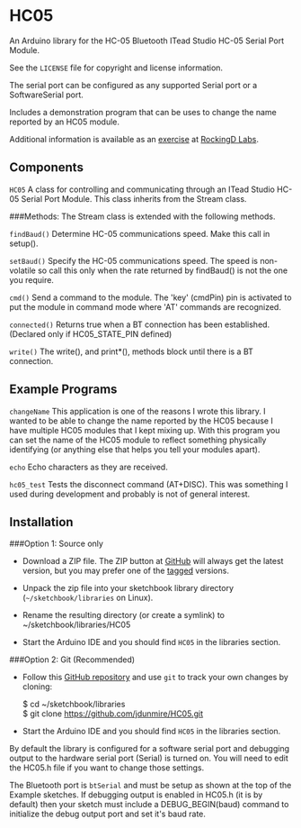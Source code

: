 HC05
====
An Arduino library for the HC-05 Bluetooth ITead Studio HC-05 Serial
Port Module.

See the `LICENSE` file for copyright and license information.

The serial port can be configured as any supported Serial port or
a SoftwareSerial port.

Includes a demonstration program that can be uses to change the name
reported by an HC05 module.

Additional information is available as an
[exercise](http://rockingdlabs.dunmire.org/exercises-experiments/hc05-bluetooth)
at [RockingD Labs](http://rockingdlabs.dunmire.org).


Components
----------
`HC05`
    A class for controlling and communicating through an ITead Studio
    HC-05 Serial Port Module. This class inherits from the Stream class.


###Methods:
The Stream class is extended with the following methods.

`findBaud()`
    Determine HC-05 communications speed. Make this call in setup().

`setBaud()`
    Specify the HC-05 communications speed. The speed is non-volatile so
    call this only when the rate returned by findBaud() is not the one
    you require.

`cmd()`
    Send a command to the module. The 'key' (cmdPin) pin is activated to
    put the module in command mode where 'AT' commands are recognized.

`connected()`
    Returns true when a BT connection has been established. (Declared only if HC05_STATE_PIN defined)

`write()`
    The write(), and print*(), methods block until there is a BT
    connection.

Example Programs
----------------
`changeName`
    This application is one of the reasons I wrote this library. I
    wanted to be able to change the name reported by the HC05 because I
    have multiple HC05 modules that I kept mixing up. With this program
    you can set the name of the HC05 module to reflect something
    physically identifying (or anything else that helps you tell your
    modules apart).

`echo`
    Echo characters as they are received.

`hc05_test`
    Tests the disconnect command (AT+DISC). This was something I used
    during development and probably is not of general interest.


Installation
------------
###Option 1: Source only
* Download a ZIP file. The ZIP button at
  [GitHub](https://github.com/jdunmire/HC05) will always get the
  latest version, but you may prefer one of the
  [tagged](https://github.com/jdunmire/HC05/tags) versions.

* Unpack the zip file into your sketchbook library directory
  (`~/sketchbook/libraries` on Linux).

* Rename the resulting directory (or create a symlink) to
  ~/sketchbook/libraries/HC05

* Start the Arduino IDE and you should find `HC05` in the libraries
  section.

###Option 2: Git (Recommended)
* Follow this [GitHub repository](https://github.com/jdunmire/HC05)
  and use `git` to track your own changes by cloning:

    $ cd ~/sketchbook/libraries  
    $ git clone https://github.com/jdunmire/HC05.git

* Start the Arduino IDE and you should find `HC05` in the
  libraries section.

By default the library is configured for a software serial port and
debugging output to the hardware serial port (Serial) is turned on. You
will need to edit the HC05.h file if you want to change those settings.

The Bluetooth port is `btSerial` and must be setup as shown at the top
of the Example sketches. If debugging output is enabled in HC05.h (it is
by default) then your sketch must include a DEBUG_BEGIN(baud) command to
initialize the debug output port and set it's baud rate.

